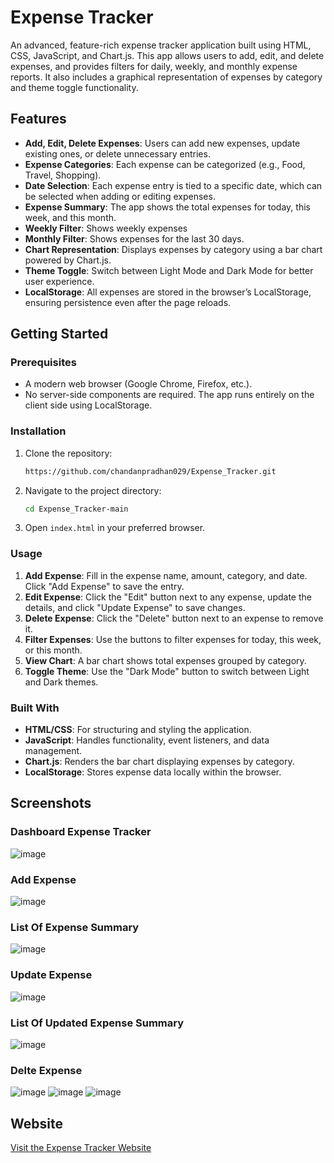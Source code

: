 # Expense Tracker

An advanced, feature-rich expense tracker application built using HTML, CSS, JavaScript, and Chart.js. This app allows users to add, edit, and delete expenses, and provides filters for daily, weekly, and monthly expense reports. It also includes a graphical representation of expenses by category and theme toggle functionality.

## Features

- **Add, Edit, Delete Expenses**: Users can add new expenses, update existing ones, or delete unnecessary entries.
- **Expense Categories**: Each expense can be categorized (e.g., Food, Travel, Shopping).
- **Date Selection**: Each expense entry is tied to a specific date, which can be selected when adding or editing expenses.
- **Expense Summary**: The app shows the total expenses for today, this week, and this month.
- **Weekly Filter**: Shows weekly expenses
- **Monthly Filter**: Shows expenses for the last 30 days.
- **Chart Representation**: Displays expenses by category using a bar chart powered by Chart.js.
- **Theme Toggle**: Switch between Light Mode and Dark Mode for better user experience.
- **LocalStorage**: All expenses are stored in the browser’s LocalStorage, ensuring persistence even after the page reloads.

## Getting Started

### Prerequisites

- A modern web browser (Google Chrome, Firefox, etc.).
- No server-side components are required. The app runs entirely on the client side using LocalStorage.

### Installation

1. Clone the repository:
    ```bash
    https://github.com/chandanpradhan029/Expense_Tracker.git
    ```
2. Navigate to the project directory:
    ```bash
    cd Expense_Tracker-main
    ```
3. Open `index.html` in your preferred browser.

### Usage

1. **Add Expense**: Fill in the expense name, amount, category, and date. Click "Add Expense" to save the entry.
2. **Edit Expense**: Click the "Edit" button next to any expense, update the details, and click "Update Expense" to save changes.
3. **Delete Expense**: Click the "Delete" button next to an expense to remove it.
4. **Filter Expenses**: Use the buttons to filter expenses for today, this week, or this month.
5. **View Chart**: A bar chart shows total expenses grouped by category.
6. **Toggle Theme**: Use the "Dark Mode" button to switch between Light and Dark themes.



### Built With

- **HTML/CSS**: For structuring and styling the application.
- **JavaScript**: Handles functionality, event listeners, and data management.
- **Chart.js**: Renders the bar chart displaying expenses by category.
- **LocalStorage**: Stores expense data locally within the browser.


## Screenshots

### Dashboard Expense Tracker
![image](https://github.com/user-attachments/assets/3cc9f144-2b12-4112-92a6-4c380469f2b7)

### Add Expense 
![image](https://github.com/user-attachments/assets/ab54bfbc-7a30-4d9a-9162-e1f28aacbb56)

### List Of Expense Summary 
![image](https://github.com/user-attachments/assets/e5975552-9282-4497-aa0d-133806ec4e6c)

### Update Expense 
![image](https://github.com/user-attachments/assets/5f5f7ac1-fa4f-48b6-990b-231ba41ccc1d)

### List Of Updated Expense Summary
![image](https://github.com/user-attachments/assets/bcb3d59d-01b0-439b-8be7-3846444442e0)

### Delte Expense  
![image](https://github.com/user-attachments/assets/04fa0b41-36dc-495c-be7a-dd3d3350c715)
![image](https://github.com/user-attachments/assets/5c24d32f-12e9-4085-a1fd-29952893b281)
![image](https://github.com/user-attachments/assets/23aca842-7b02-4c36-bbbc-1df41238604c)









## Website
[Visit the Expense Tracker Website](https://chandanpradhan029.github.io/Expense_Tracker/)


